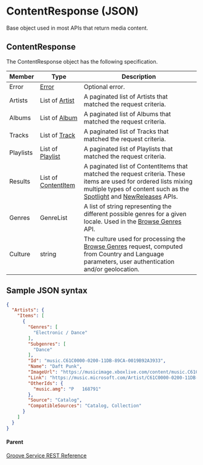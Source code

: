 # ContentResponse (JSON)   
Base object used in most APIs that return media content.

## ContentResponse
The ContentResponse object has the following specification.

| **Member** | **Type**                                                             | **Description**                                                                                                                                                                                                                                                                                                             |
|------------|----------------------------------------------------------------------|-----------------------------------------------------------------------------------------------------------------------------------------------------------------------------------------------------------------------------------------------------------------------------------------------------------------------------|
| Error      | [Error](JSON-Error.md)                     | Optional error.                                                                                                                                                                                                                                                                                                             |
| Artists    | List of [Artist](JSON-Artist.md)           | A paginated list of Artists that matched the request criteria.                                                                                                                                                                                                                                                              |
| Albums     | List of [Album](JSON-Album.md)             | A paginated list of Albums that matched the request criteria.                                                                                                                                                                                                                                                               |
| Tracks     | List of [Track](JSON-Track.md)             | A paginated list of Tracks that matched the request criteria.                                                                                                                                                                                                                                                               |
| Playlists  | List of [Playlist](JSON-Playlist.md)       | A paginated list of Playlists that matched the request criteria.                                                                                                                                                                                                                                                            |
| Results    | List of [ContentItem](JSON-ContentItem.md) | A paginated list of ContentItems that matched the request criteria. These items are used for ordered lists mixing multiple types of content such as the [Spotlight](URI-ContentNamespaceSpotlightGET.md) and [NewReleases](URI-ContentNamespaceNewreleasesGET.md) APIs. |
| Genres     | GenreList                                                            | A list of string representing the different possible genres for a given locale. Used in the [Browse Genres](URI-ContentNamespaceCatalogGenresGET.md) API.                                                                                                                                         |
| Culture    | string                                                               | The culture used for processing the [Browse Genres](URI-ContentNamespaceCatalogGenresGET.md) request, computed from Country and Language parameters, user authentication and/or geolocation.                                                                                                      |

## Sample JSON syntax
```json
{
  "Artists": {
    "Items": [
      {
        "Genres": [
          "Electronic / Dance"
        ],
        "Subgenres": [
          "Dance"
        ],
        "Id": "music.C61C0000-0200-11DB-89CA-0019B92A3933",
        "Name": "Daft Punk",
        "ImageUrl": "https://musicimage.xboxlive.com/content/music.C61C0000-0200-11DB-89CA-0019B92A3933/image?locale=en-US",
        "Link": "https://music.microsoft.com/Artist/C61C0000-0200-11DB-89CA-0019B92A3933?partnerID=AwesomePartner",
        "OtherIds": {
          "music.amg": "P   168791"
        },
        "Source": "Catalog",
        "CompatibleSources": "Catalog, Collection"
      }
    ]
  }
}
```

#### Parent
[Groove Service REST Reference](overview.md)
